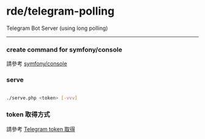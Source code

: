 # rde/telegram-polling

Telegram Bot Server (using long polling)

---

### create command for symfony/console

請參考 [symfony/console]

### serve

```sh

./serve.php <token> [-vvv]

```

### token 取得方式

請參考 [Telegram token 取得]

[how to install composer]:https://getcomposer.org/download/
[symfony/console]:http://symfony.com/doc/current/components/console/introduction.html
[Telegram token 取得]:https://core.telegram.org/bots#botfather
